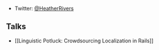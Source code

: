 * Twitter: [@HeatherRivers](https://twitter.com/HeatherRivers)

## Talks

* [[Linguistic Potluck: Crowdsourcing Localization in Rails]]
